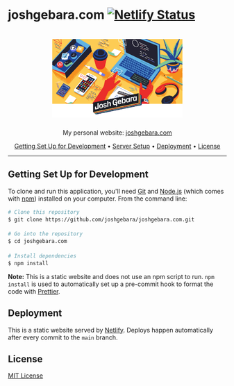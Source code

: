# joshgebara.com [![Netlify Status](https://api.netlify.com/api/v1/badges/9ca44667-87d0-46d2-bce6-ce71edbd181b/deploy-status)](https://app.netlify.com/sites/eager-panini-82c9c6/deploys)

<h1 align="center">
  <img src="./assets/img/backgroundWithLogo.png" alt="Josh Gebara" width="300">
</h1>

<p align="center">My personal website: <a href="https://joshgebara.com/">joshgebara.com</a></p>

<p align="center">
  <a href="#getting-set-up-for-development">Getting Set Up for Development</a> •
  <a href="#server-setup">Server Setup</a> •
  <a href="#Deployment">Deployment</a> •
  <a href="#license">License</a>
</p>

---

## Getting Set Up for Development

To clone and run this application, you'll need [Git](https://git-scm.com) and [Node.js](https://nodejs.org/en/download/) (which comes with [npm](http://npmjs.com)) installed on your computer. From the command line:

```bash
# Clone this repository
$ git clone https://github.com/joshgebara/joshgebara.com.git

# Go into the repository
$ cd joshgebara.com

# Install dependencies
$ npm install
```

**Note:** This is a static website and does not use an npm script to run. `npm install` is used to automatically set up a pre-commit hook to format the code with [Prettier](https://prettier.io/).

## Deployment

This is a static website served by [Netlify](https://www.netlify.com/). Deploys happen automatically after every commit to the `main` branch.

## License

[MIT License](./LICENSE)
